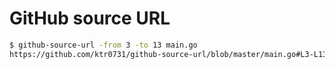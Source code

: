 # GitHub source URL

``` bash
$ github-source-url -from 3 -to 13 main.go
https://github.com/ktr0731/github-source-url/blob/master/main.go#L3-L13
```
